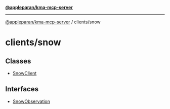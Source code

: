 [**@appleparan/kma-mcp-server**](../../README.md)

***

[@appleparan/kma-mcp-server](../../README.md) / clients/snow

# clients/snow

## Classes

- [SnowClient](classes/SnowClient.md)

## Interfaces

- [SnowObservation](interfaces/SnowObservation.md)
